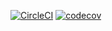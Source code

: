 [![CircleCI](https://circleci.com/gh/gitsah/reminder_app.svg?style=svg)](https://circleci.com/gh/gitsah/reminder_app)
[![codecov](https://codecov.io/gh/gitsah/reminder_app/branch/master/graph/badge.svg)](https://codecov.io/gh/gitsah/reminder_app)